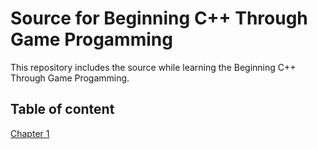 # Source for Beginning C++ Through Game Progamming

This repository includes the source while learning the Beginning C++ Through
Game Progamming.

## Table of content
[Chapter 1](./Chapter1/content.md)
